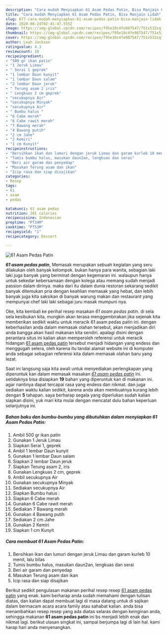 ```yaml
---
description: "Cara mudah Menyiapkan 61 Asam Pedas Patin, Bisa Manjain Lidah"
title: "Cara mudah Menyiapkan 61 Asam Pedas Patin, Bisa Manjain Lidah"
slug: 677-cara-mudah-menyiapkan-61-asam-pedas-patin-bisa-manjain-lidah
date: 2020-08-24T02:41:47.555Z
image: https://img-global.cpcdn.com/recipes/f95e10c4fe987547/751x532cq70/61-asam-pedas-patin-foto-resep-utama.jpg
thumbnail: https://img-global.cpcdn.com/recipes/f95e10c4fe987547/751x532cq70/61-asam-pedas-patin-foto-resep-utama.jpg
cover: https://img-global.cpcdn.com/recipes/f95e10c4fe987547/751x532cq70/61-asam-pedas-patin-foto-resep-utama.jpg
author: Leah Jackson
ratingvalue: 4.3
reviewcount: 10
recipeingredient:
- "500 gr ikan patin"
- "1 Jeruk Limau"
- " Serai 1 geprek"
- "1 lembar Daun kunyit"
- "1 lembar Daun salam"
- "2 lembar Daun jeruk"
- " Terung asam 2 iris"
- " Lengkuas 2 cm geprek"
- "secukupnya Air"
- "secukupnya Minyak"
- "secukupnya Air"
- " Bumbu halus "
- "6 Cabe merah"
- "6 Cabe rawit merah"
- "7 Bawang merah"
- "4 Bawang putih"
- "2 cm Jahe"
- "2 Kemiri"
- "1 cm Kunyit"
recipeinstructions:
- "Bersihkan ikan dan lumuri dengan jeruk Limau dan garam kurleb 10 menit, lalu bilas"
- "Tumis bumbu halus, masukan daun2an, lengkuas dan serai"
- "Beri air garam dan penyedap"
- "Masukan Terung asam dan ikan"
- "Icip rasa dan siap disajikan"
categories:
- Resep
tags:
- 61
- asam
- pedas

katakunci: 61 asam pedas 
nutrition: 201 calories
recipecuisine: Indonesian
preptime: "PT34M"
cooktime: "PT53M"
recipeyield: "1"
recipecategory: Dessert

---
```



![61 Asam Pedas Patin](https://img-global.cpcdn.com/recipes/f95e10c4fe987547/751x532cq70/61-asam-pedas-patin-foto-resep-utama.jpg)

<b><i>61 asam pedas patin</i></b>, Memasak merupakan sebuah kegiatan yang seru dilakukan oleh banyak kelompok. bukan hanya para wanita, sebagian laki laki juga banyak yang berminat dengan kegemaran ini. walaupun hanya untuk sekedar kebersamaan dengan kolega atau memang sudah menjadi passion dalam dirinya. maka dari itu dalam dunia restoran sekarang sedikit banyak ditemukan pria dengan keahlian memasak yang hebat, dan lebih banyak juga kita saksikan di banyak warung makan dan restaurant yang mempunyai chef laki laki sebagai juru masak mumpuni nya.



Oke, kita kembali ke perihal resep masakan <i>61 asam pedas patin</i>. di sela sela kesibukan kita, mungkin akan terasa menggembirakan jika sejenak kita memberikan sedikit waktu untuk meracik 61 asam pedas patin ini. dengan keberhasilan anda dalam memasak olahan tersebut, akan menjadikan diri anda bangga akan hasil makanan kita sendiri. apalagi disini dengan perantara situs ini kalian akan memperoleh referensi untuk meracik hidangan <u>61 asam pedas patin</u> tersebut menjadi hidangan yang endess dan menggugah selera, oleh karena itu tandai alamat website ini di komputer anda sebagai sebagian referensi kita dalam memasak olahan baru yang lezat.


Saat ini langsung saja kita awali untuk menyediakan perlengkapan yang diperuntuk kan dalam memasak masakan <u><i>61 asam pedas patin</i></u> ini. setidaknya bisa disiapkan <b>19</b> bahan yang diperuntuk kan di makanan ini. agar nantinya dapat tercapai rasa yang endess dan nikmat. dan juga sediakan waktu kalian sedikit, karena anda akan membuatnya kurang lebih dengan <b>5</b> tahapan. saya berharap segala yang diperlukan sudah kalian siapkan disini, yuk mari kita mulai dengan mencatat dulu bahan keperluan selanjutnya ini.

<!--inarticleads1-->

##### Bahan baku dan bumbu-bumbu yang dibutuhkan dalam menyiapkan 61 Asam Pedas Patin:

1. Ambil 500 gr ikan patin
1. Gunakan 1 Jeruk Limau
1. Siapkan  Serai 1, geprek
1. Ambil 1 lembar Daun kunyit
1. Gunakan 1 lembar Daun salam
1. Siapkan 2 lembar Daun jeruk
1. Siapkan  Terung asam 2, iris
1. Gunakan  Lengkuas 2 cm, geprek
1. Ambil secukupnya Air
1. Gunakan secukupnya Minyak
1. Sediakan secukupnya Air
1. Siapkan  Bumbu halus :
1. Siapkan 6 Cabe merah
1. Gunakan 6 Cabe rawit merah
1. Sediakan 7 Bawang merah
1. Gunakan 4 Bawang putih
1. Sediakan 2 cm Jahe
1. Gunakan 2 Kemiri
1. Siapkan 1 cm Kunyit




<!--inarticleads2-->

##### Cara membuat 61 Asam Pedas Patin:

1. Bersihkan ikan dan lumuri dengan jeruk Limau dan garam kurleb 10 menit, lalu bilas
1. Tumis bumbu halus, masukan daun2an, lengkuas dan serai
1. Beri air garam dan penyedap
1. Masukan Terung asam dan ikan
1. Icip rasa dan siap disajikan




Berikut sedikit pengulasan makanan perihal resep resep <u>61 asam pedas patin</u> yang enak. kami berharap anda sudah memahami dengan tulisan diatas, dan kalian dapat membuat lagi di masa datang untuk di sajikan dalam bermacam acara acara family atau sahabat kalian. anda bisa menambahkan resep resep yang ada diatas selaras dengan keinginan anda, sehingga makanan <b>61 asam pedas patin</b> ini bs menjadi lebih enak dan nikmat lagi. berikut ulasan singkat ini, sampai berjumpa lagi di lain hal. kami harap hari anda menyenangkan.
